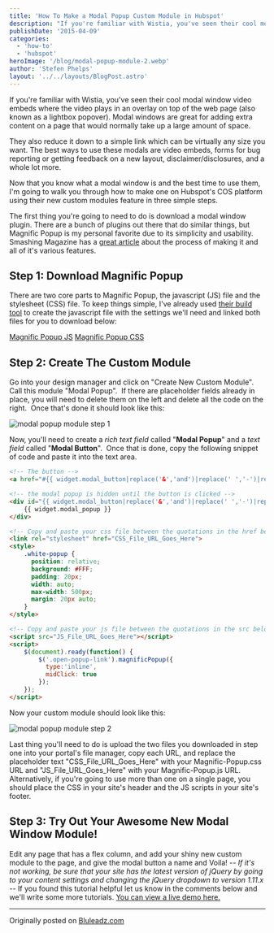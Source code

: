 ```yaml
---
title: 'How To Make a Modal Popup Custom Module in Hubspot'
description: "If you're familiar with Wistia, you've seen their cool modal window video embeds where the video plays in an overlay on top of the web page (also known as a lightbox popover). Modal windows are great for adding extra content on a page that would normally take up a large amount of space."
publishDate: '2015-04-09'
categories:
  - 'how-to'
  - 'hubspot'
heroImage: '/blog/modal-popup-module-2.webp'
author: 'Stefen Phelps'
layout: '../../layouts/BlogPost.astro'
---
```


If you're familiar with Wistia, you've seen their cool modal window video embeds where the video plays in an overlay on top of the web page (also known as a lightbox popover). Modal windows are great for adding extra content on a page that would normally take up a large amount of space.

They also reduce it down to a simple link which can be virtually any size you want. The best ways to use these modals are video embeds, forms for bug reporting or getting feedback on a new layout, disclaimer/disclosures, and a whole lot more.

Now that you know what a modal window is and the best time to use them, I'm going to walk you through how to make one on Hubspot's COS platform using their new custom modules feature in three simple steps.

The first thing you're going to need to do is download a modal window plugin. There are a bunch of plugins out there that do similar things, but Magnific Popup is my personal favorite due to its simplicity and usability. Smashing Magazine has a [great article](http://www.smashingmagazine.com/2013/05/02/truly-responsive-lightbox/) about the process of making it and all of it's various features.

## Step 1: Download Magnific Popup

There are two core parts to Magnific Popup, the javascript (JS) file and the stylesheet (CSS) file. To keep things simple, I've already used [their build tool](http://dimsemenov.com/plugins/magnific-popup/#mfp-build-tool) to create the javascript file with the settings we'll need and linked both files for you to download below:

[Magnific Popup JS](http://cdn2.hubspot.net/hubfs/57042/js/blog-tutorials/magnific-popup.js?t=1496669956379) [Magnific Popup CSS](http://cdn2.hubspot.net/hubfs/57042/js/blog-tutorials/magnific-popup.css?t=1496669956379)

## Step 2: Create The Custom Module

Go into your design manager and click on "Create New Custom Module". Call this module "Modal Popup".  If there are placeholder fields already in place, you will need to delete them on the left and delete all the code on the right.  Once that's done it should look like this:

![modal popup module step 1](/blog/modal-popup-module-1.webp)

Now, you'll need to create a _rich text field_ called "**Modal Popup**" and a _text field_ called "**Modal Button**".  Once that is done, copy the following snippet of code and paste it into the text area.

```html
<!-- The button -->
<a href="#{{ widget.modal_button|replace('&','and')|replace(' ','-')|replace('(','-')|replace(')','-')|replace('?','')|replace('"','')|replace("'","")|replace(".","")|replace(":","")|replace(",","") }}" class="open-popup-link">{{ widget.modal_button }}</a>

<!-- the modal popup is hidden until the button is clicked -->
<div id="{{ widget.modal_button|replace('&','and')|replace(' ','-')|replace('(','-')|replace(')','-')|replace('?','')|replace('"','')|replace("'","")|replace(".","")|replace(":","")|replace(",","") }}" class="white-popup mfp-hide">
    {{ widget.modal_popup }}
</div>

<!-- Copy and paste your css file between the quotations in the href below -->
<link rel="stylesheet" href="CSS_File_URL_Goes_Here">
<style>
    .white-popup {
      position: relative;
      background: #FFF;
      padding: 20px;
      width: auto;
      max-width: 500px;
      margin: 20px auto;
    }
</style>

<!-- Copy and paste your js file between the quotations in the src below -->
<script src="JS_File_URL_Goes_Here"></script>
<script>
    $(document).ready(function() {
        $('.open-popup-link').magnificPopup({
          type:'inline',
          midClick: true
        });
    });
</script>
```

Now your custom module should look like this:

![modal popup module step 2](/blog/modal-popup-module-2.webp)

Last thing you'll need to do is upload the two files you downloaded in step one into your portal's file manager, copy each URL, and replace the placeholder text "CSS_File_URL_Goes_Here" with your Magnific-Popup.css URL and "JS_File_URL_Goes_Here" with your Magnific-Popup.js URL. Alternatively, if you're going to use more than one on a single page, you should place the CSS in your site's header and the JS scripts in your site's footer.

## Step 3: Try Out Your Awesome New Modal Window Module!

Edit any page that has a flex column, and add your shiny new custom module to the page, and give the modal button a name and Voila! *\-- If it's not working, be sure that your site has the latest version of jQuery by going to your content settings and changing the jQuery dropdown to version 1.11.x --* If you found this tutorial helpful let us know in the comments below and we'll write some more tutorials. [You can view a live demo here.](http://www.bluleadz.com/modal-window-test?hs_preview=ESAfMVA1-2691250931)

---

Originally posted on [Bluleadz.com](http://www.bluleadz.com/blog/how-to-make-a-modal-popup-custom-module-in-hubspot)
